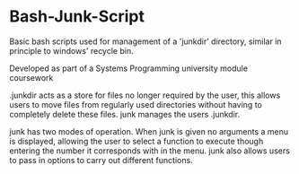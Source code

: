 # Bash-Junk-Script
Basic bash scripts used for management of a 'junkdir' directory, similar in principle to windows' recycle bin.

Developed as part of a Systems Programming university module coursework

.junkdir acts as a store for files no longer required by the user, this allows users to move files from regularly used directories without having to completely delete these files. junk manages the users .junkdir.

junk has two modes of operation. When junk is given no arguments a menu is displayed, allowing the user to select a function to execute  though entering  the  number it corresponds with in the menu. junk also allows users to pass in options to carry out different functions.
